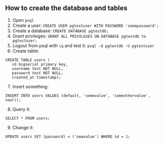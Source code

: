 ## How to create the database and tables

1. Open `psql`
2. Create a user: `CREATE USER pgtestuser WITH PASSWORD 'somepassword';`
3. Create a database: `CREATE DATABASE pgtestdb;`
4. Grant privileges: `GRANT ALL PRIVILEGES ON DATABASE pgtestdb to pgtestuser;`
5. Logout from psql with `\q` and test it: `psql -d pgtestdb -U pgtestuser`
6. Create table: 

```
CREATE TABLE users (
   id bigserial primary key,
   username text NOT NULL,
   password text NOT NULL,
   created_at timestamp);
```

7. Insert something:
```
INSERT INTO users VALUES (default, 'somevalue', 'someothervalue', now());
```

8. Query it:
```
SELECT * FROM users;
```

9. Change it:
```
UPDATE users SET (password) = ('newvalue') WHERE id = 1;
```
